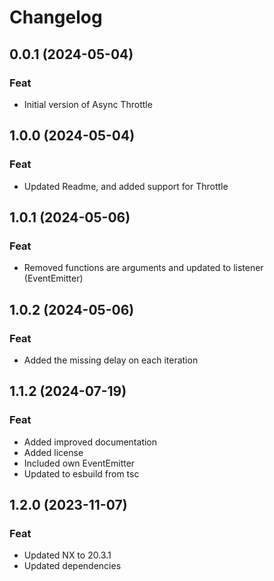 # Changelog

## 0.0.1 (2024-05-04)

### Feat

-   Initial version of Async Throttle

## 1.0.0 (2024-05-04)

### Feat

-   Updated Readme, and added support for Throttle

## 1.0.1 (2024-05-06)

### Feat

-   Removed functions are arguments and updated to listener (EventEmitter)

## 1.0.2 (2024-05-06)

### Feat

-   Added the missing delay on each iteration

## 1.1.2 (2024-07-19)

### Feat

-   Added improved documentation
-   Added license
-   Included own EventEmitter
-   Updated to esbuild from tsc

## 1.2.0 (2023-11-07)

### Feat

-   Updated NX to 20.3.1
-   Updated dependencies
